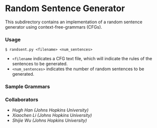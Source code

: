 # Random Sentence Generator

This subdirectory contains an implementation of a random sentence generator using context-free-grammars (CFGs).

### Usage
```
$ randsent.py <filename> <num_sentences>
```
-  `<filename` indicates a CFG text file, which will indicate the rules of the sentences to be generated.
-  `<num_sentences>` indicates the number of random sentences to be generated.

### Sample Grammars


### Collaborators

- *Hugh Han (Johns Hopkins University)*
- *Xiaochen Li (Johns Hopkins University)*
- *Shijie Wu (Johns Hopkins University)*
